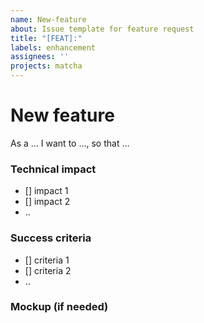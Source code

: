 ```yaml
---
name: New-feature
about: Issue template for feature request
title: "[FEAT]:"
labels: enhancement
assignees: ''
projects: matcha
---
```


# New feature

As a ... I want to ..., so that ...

### Technical impact

- [] impact 1
- [] impact 2
- ..

### Success criteria

- [] criteria 1
- [] criteria 2
- ..

### Mockup (if needed)
